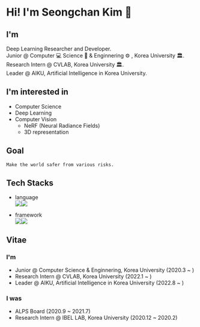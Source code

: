 # Hi! I'm Seongchan Kim 👋

## I'm
Deep Learning Researcher and Developer.\
Junior @ Computer 💻 Science 🔬 & Enginnering ⚙️ , Korea University 🏛️.\
Research Intern @ CVLAB, Korea University 🏛️.\
Leader @ AIKU, Artificial Intelligence in Korea University.

## I'm interested in
- Computer Science
- Deep Learning
- Computer Vision
  - NeRF (Neural Radiance Fields)
  - 3D representation

## Goal
`
Make the world safer from various risks.
`

## Tech Stacks
- language
<br><img src="https://img.shields.io/badge/python-3776AB?style=flat&logo=python&logoColor=white"/><img src="https://img.shields.io/badge/C++-00599C?style=flat&logo=cplusplus&logoColor=white"/>

- framework
<br><img src="https://img.shields.io/badge/pytorch-EE4C2C?style=flat&logo=pytorch&logoColor=white"/><img src="https://img.shields.io/badge/pytorch lightning-792EE5?style=flat&logo=pytorch lightning&logoColor=white"/>

## Vitae
### I'm
- Junior @ Computer Science & Enginnering, Korea University (2020.3 ~ )
- Research Intern @ CVLAB, Korea University (2022.1 ~ )
- Leader @ AIKU, Artificial Intelligence in Korea University (2022.8 ~ )
### I was
- ALPS Board (2020.9 ~ 2021.7)
- Research Intern @ IBEL LAB, Korea University (2020.12 ~ 2020.2)